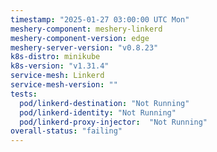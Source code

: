 ```yaml
---
timestamp: "2025-01-27 03:00:00 UTC Mon"
meshery-component: meshery-linkerd
meshery-component-version: edge
meshery-server-version: "v0.8.23"
k8s-distro: minikube
k8s-version: "v1.31.4"
service-mesh: Linkerd
service-mesh-version: ""
tests:
  pod/linkerd-destination: "Not Running"
  pod/linkerd-identity: "Not Running"
  pod/linkerd-proxy-injector:  "Not Running"
overall-status: "failing"
---
```

